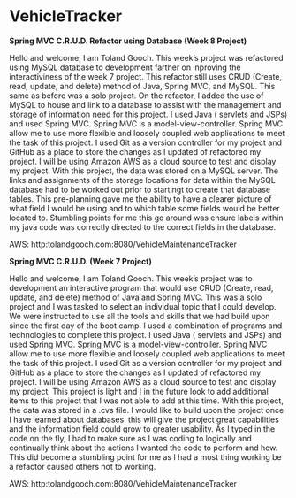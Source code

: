# VehicleTracker 

<strong>Spring MVC C.R.U.D. Refactor using Database (Week 8 Project)</strong>


Hello and welcome, I am Toland Gooch. This week’s project was  refactored using MySQL database to development farther on inproving the interactiviness of the week 7 project. This refactor still uses CRUD (Create, read, update, and delete) method of Java, Spring MVC, and MySQL. This same as before was a solo project. On the refactor, I added the use of MySQL to house and link to a database to assist with the management and storage of information need for this project. I used Java ( servlets and JSPs) and used Spring MVC. Spring MVC is a model-view-controller. Spring MVC allow me to use more flexible and loosely coupled web applications to meet the task of this project. I used Git as a version controller for my project and GitHub as a place to store the changes as I updated of refactored my project. I will be using Amazon AWS as a cloud source to  test and display my project. With this project, the data was stored on a MySQL server. The links and assignments of the storage locations for data within the MySQL database had to be worked out prior to startingt to create that database tables. This pre-planning gave me the ability to have a clearer picture of what field I would be using and to which table some fields would be better located to. Stumbling points for me this go around was ensure labels within my java code was correctly directed to the correct fields in the database.  

AWS: http:tolandgooch.com:8080/VehicleMaintenanceTracker

<strong>Spring MVC C.R.U.D. (Week 7 Project)</strong>


Hello and welcome, I am Toland Gooch. This week’s project was to development an interactive program that would use CRUD (Create, read, update, and delete) method of Java and Spring MVC. This was a solo project and I was tasked to select an individual topic that I could develop. We were instructed to use all the tools and skills that we had build upon since the first day of the boot camp. I used a combination of programs and technologies to complete this project. I used Java ( servlets and JSPs) and used Spring MVC. Spring MVC is a model-view-controller. Spring MVC allow me to use more flexible and loosely coupled web applications to meet the task of this project. I used Git as a version controller for my project and GitHub as a place to store the changes as I updated of refactored my project. I will be using Amazon AWS as a cloud source to  test and display my project. This project is light and I in the future look to add additional items to this project that I was not able to add at this time. With this project, the data was stored in a .cvs file. I would like to build upon the project once I have learned about databases. this will give the project great capabilities and the information field could grow to greater usability. As I typed in the code on the fly, I had to make sure as I was coding to logically and continually think about the actions I wanted the code to perform and how. This did become a stumbling point for me as I had a most thing working be a refactor caused others not to working. 

AWS: http:tolandgooch.com:8080/VehicleMaintenanceTracker
